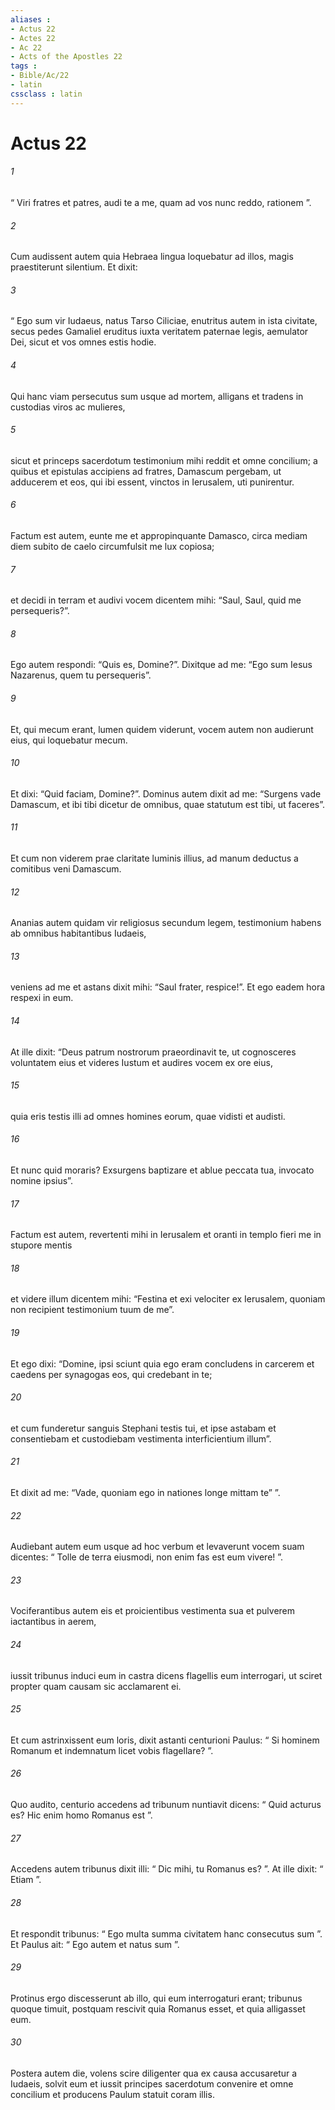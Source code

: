 ```yaml
---
aliases : 
- Actus 22
- Actes 22
- Ac 22
- Acts of the Apostles 22
tags : 
- Bible/Ac/22
- latin
cssclass : latin
---
```


# Actus 22

###### 1
“ Viri fratres et patres, audi te a me, quam ad vos nunc reddo, rationem ”. 
###### 2
Cum audissent autem quia Hebraea lingua loquebatur ad illos, magis praestiterunt silentium. Et dixit: 
###### 3
“ Ego sum vir Iudaeus, natus Tarso Ciliciae, enutritus autem in ista civitate, secus pedes Gamaliel eruditus iuxta veritatem paternae legis, aemulator Dei, sicut et vos omnes estis hodie. 
###### 4
Qui hanc viam persecutus sum usque ad mortem, alligans et tradens in custodias viros ac mulieres, 
###### 5
sicut et princeps sacerdotum testimonium mihi reddit et omne concilium; a quibus et epistulas accipiens ad fratres, Damascum pergebam, ut adducerem et eos, qui ibi essent, vinctos in Ierusalem, uti punirentur.
###### 6
Factum est autem, eunte me et appropinquante Damasco, circa mediam diem subito de caelo circumfulsit me lux copiosa; 
###### 7
et decidi in terram et audivi vocem dicentem mihi: “Saul, Saul, quid me persequeris?”. 
###### 8
Ego autem respondi: “Quis es, Domine?”. Dixitque ad me: “Ego sum Iesus Nazarenus, quem tu persequeris”. 
###### 9
Et, qui mecum erant, lumen quidem viderunt, vocem autem non audierunt eius, qui loquebatur mecum. 
###### 10
Et dixi: “Quid faciam, Domine?”. Dominus autem dixit ad me: “Surgens vade Damascum, et ibi tibi dicetur de omnibus, quae statutum est tibi, ut faceres”. 
###### 11
Et cum non viderem prae claritate luminis illius, ad manum deductus a comitibus veni Damascum.
###### 12
Ananias autem quidam vir religiosus secundum legem, testimonium habens ab omnibus habitantibus Iudaeis, 
###### 13
veniens ad me et astans dixit mihi: “Saul frater, respice!”. Et ego eadem hora respexi in eum. 
###### 14
At ille dixit: “Deus patrum nostrorum praeordinavit te, ut cognosceres voluntatem eius et videres Iustum et audires vocem ex ore eius, 
###### 15
quia eris testis illi ad omnes homines eorum, quae vidisti et audisti. 
###### 16
Et nunc quid moraris? Exsurgens baptizare et ablue peccata tua, invocato nomine ipsius”.
###### 17
Factum est autem, revertenti mihi in Ierusalem et oranti in templo fieri me in stupore mentis 
###### 18
et videre illum dicentem mihi: “Festina et exi velociter ex Ierusalem, quoniam non recipient testimonium tuum de me”. 
###### 19
Et ego dixi: “Domine, ipsi sciunt quia ego eram concludens in carcerem et caedens per synagogas eos, qui credebant in te; 
###### 20
et cum funderetur sanguis Stephani testis tui, et ipse astabam et consentiebam et custodiebam vestimenta interficientium illum”. 
###### 21
Et dixit ad me: “Vade, quoniam ego in nationes longe mittam te” ”.
###### 22
Audiebant autem eum usque ad hoc verbum et levaverunt vocem suam dicentes: “ Tolle de terra eiusmodi, non enim fas est eum vivere! ”. 
###### 23
Vociferantibus autem eis et proicientibus vestimenta sua et pulverem iactantibus in aerem, 
###### 24
iussit tribunus induci eum in castra dicens flagellis eum interrogari, ut sciret propter quam causam sic acclamarent ei.
###### 25
Et cum astrinxissent eum loris, dixit astanti centurioni Paulus: “ Si hominem Romanum et indemnatum licet vobis flagellare? ”. 
###### 26
Quo audito, centurio accedens ad tribunum nuntiavit dicens: “ Quid acturus es? Hic enim homo Romanus est ”. 
###### 27
Accedens autem tribunus dixit illi: “ Dic mihi, tu Romanus es? ”. At ille dixit: “ Etiam ”. 
###### 28
Et respondit tribunus: “ Ego multa summa civitatem hanc consecutus sum ”. Et Paulus ait: “ Ego autem et natus sum ”. 
###### 29
Protinus ergo discesserunt ab illo, qui eum interrogaturi erant; tribunus quoque timuit, postquam rescivit quia Romanus esset, et quia alligasset eum.
###### 30
Postera autem die, volens scire diligenter qua ex causa accusaretur a Iudaeis, solvit eum et iussit principes sacerdotum convenire et omne concilium et producens Paulum statuit coram illis.
